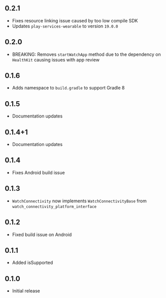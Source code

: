 ## 0.2.1

- Fixes resource linking issue caused by too low compile SDK
- Updates `play-services-wearable` to version `19.0.0`

## 0.2.0

- BREAKING: Removes `startWatchApp` method due to the dependency on `HealthKit` causing issues with app review

## 0.1.6

- Adds namespace to `build.gradle` to support Gradle 8

## 0.1.5

- Documentation updates

## 0.1.4+1

- Documentation updates

## 0.1.4

- Fixes Android build issue

## 0.1.3

- `WatchConnectivity` now implements `WatchConnectivityBase` from `watch_connectivity_platform_interface`

## 0.1.2

- Fixed build issue on Android

## 0.1.1

- Added isSupported

## 0.1.0

- Initial release
